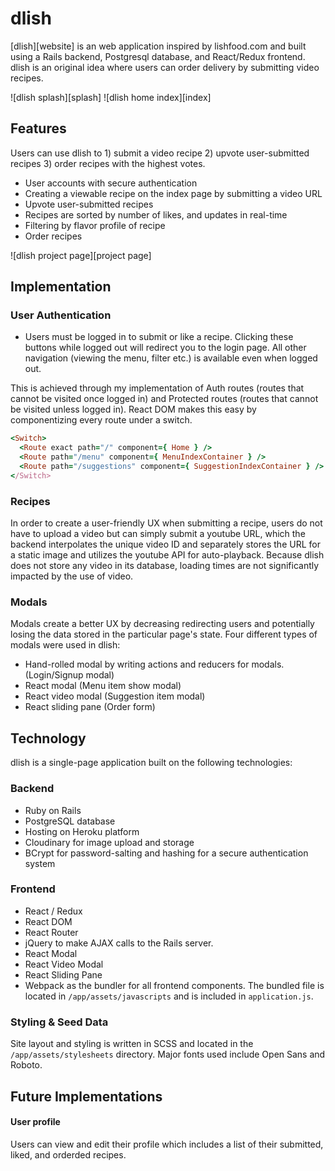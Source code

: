 # dlish

[dlish][website] is an web application inspired by lishfood.com and built using a Rails backend, Postgresql database, and React/Redux frontend. dlish is an original idea where users can order delivery by submitting video recipes.

![dlish splash][splash]
![dlish home index][index]

## Features

Users can use dlish to 1) submit a video recipe 2) upvote user-submitted recipes 3) order recipes with the highest votes.
- User accounts with secure authentication
- Creating a viewable recipe on the index page by submitting a video URL
- Upvote user-submitted recipes
- Recipes are sorted by number of likes, and updates in real-time
- Filtering by flavor profile of recipe
- Order recipes

![dlish project page][project page]

## Implementation

### User Authentication

- Users must be logged in to submit or like a recipe. Clicking these buttons while logged out will redirect you to the login page. All other navigation (viewing the menu, filter etc.) is available even when logged out.

This is achieved through my implementation of Auth routes (routes that cannot be visited once logged in) and Protected routes (routes that cannot be visited unless logged in). React DOM makes this easy by componentizing every route under a switch.

```ruby
<Switch>
  <Route exact path="/" component={ Home } />
  <Route path="/menu" component={ MenuIndexContainer } />
  <Route path="/suggestions" component={ SuggestionIndexContainer } />
</Switch>
```

### Recipes

In order to create a user-friendly UX when submitting a recipe, users do not have to upload a video but can simply submit a youtube URL, which the backend interpolates the unique video ID and separately stores the URL for a static image and utilizes the youtube API for auto-playback. Because dlish does not store any video in its database, loading times are not significantly impacted by the use of video.


### Modals

Modals create a better UX by decreasing redirecting users and potentially losing the data stored in the particular page's state. Four different types of modals were used in dlish:

- Hand-rolled modal by writing actions and reducers for modals. (Login/Signup modal)
- React modal (Menu item show modal)
- React video modal (Suggestion item modal)
- React sliding pane (Order form)


## Technology

dlish is a single-page application built on the following technologies:

### Backend
- Ruby on Rails
- PostgreSQL database
- Hosting on Heroku platform
- Cloudinary for image upload and storage
- BCrypt for password-salting and hashing for a secure authentication system

### Frontend
- React / Redux
- React DOM
- React Router
- jQuery to make AJAX calls to the Rails server.
- React Modal
- React Video Modal
- React Sliding Pane
- Webpack as the bundler for all frontend components. The bundled file is located in `/app/assets/javascripts` and is included in `application.js`.

### Styling & Seed Data

Site layout and styling is written in SCSS and located in the `/app/assets/stylesheets` directory. Major fonts used include Open Sans and Roboto.

## Future Implementations

#### User profile

Users can view and edit their profile which includes a list of their submitted, liked, and orderded recipes.

<!-- [splash]: ./docs/images/splash.png "dlish splash"
[index]: ./docs/images/home_index.png
[project page]: ./docs/images/project_page.png "dlish project page"
[website]: http://dlish.me
[proposal]: docs/README.md
[schema]: docs/schema.md -->
